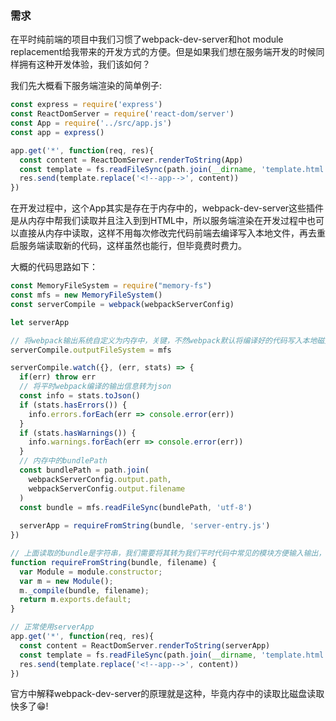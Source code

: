 ### 需求
在平时纯前端的项目中我们习惯了webpack-dev-server和hot module replacement给我带来的开发方式的方便。但是如果我们想在服务端开发的时候同样拥有这种开发体验，我们该如何？

我们先大概看下服务端渲染的简单例子:  
```js
const express = require('express')
const ReactDomServer = require('react-dom/server')
const App = require('../src/app.js')
const app = express()

app.get('*', function(req, res){
  const content = ReactDomServer.renderToString(App)
  const template = fs.readFileSync(path.join(__dirname, 'template.html'), 'utf-8')
  res.send(template.replace('<!--app-->', content))
})
```
在开发过程中，这个App其实是存在于内存中的，webpack-dev-server这些插件是从内存中帮我们读取并且注入到到HTML中，所以服务端渲染在开发过程中也可以直接从内存中读取，这样不用每次修改完代码前端去编译写入本地文件，再去重启服务端读取新的代码，这样虽然也能行，但毕竟费时费力。  


大概的代码思路如下：  
```js
const MemoryFileSystem = require("memory-fs")
const mfs = new MemoryFileSystem()
const serverCompile = webpack(webpackServerConfig)

let serverApp

// 将webpack输出系统自定义为内存中，关键，不然webpack默认将编译好的代码写入本地磁盘
serverCompile.outputFileSystem = mfs

serverCompile.watch({}, (err, stats) => {
  if(err) throw err
  // 将平时webpack编译的输出信息转为json
  const info = stats.toJson()
  if (stats.hasErrors()) {
    info.errors.forEach(err => console.error(err))
  }
  if (stats.hasWarnings()) {
    info.warnings.forEach(err => console.error(err))
  }
  // 内存中的bundlePath
  const bundlePath = path.join(
    webpackServerConfig.output.path,
    webpackServerConfig.output.filename
  )
  const bundle = mfs.readFileSync(bundlePath, 'utf-8')
  
  serverApp = requireFromString(bundle, 'server-entry.js')
})

// 上面读取的bundle是字符串，我们需要将其转为我们平时代码中常见的模块方便输入输出，这里我们利用module的构造函数
function requireFromString(bundle, filename) {
  var Module = module.constructor;
  var m = new Module();
  m._compile(bundle, filename);
  return m.exports.default;
}

// 正常使用serverApp
app.get('*', function(req, res){
  const content = ReactDomServer.renderToString(serverApp)
  const template = fs.readFileSync(path.join(__dirname, 'template.html'), 'utf-8')
  res.send(template.replace('<!--app-->', content))
})

```

官方中解释webpack-dev-server的原理就是这种，毕竟内存中的读取比磁盘读取快多了😁!